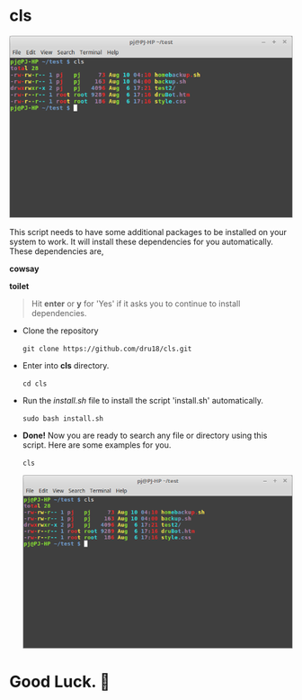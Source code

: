 # cls

  ![cls.png](https://github.com/dru18/cls/blob/master/screenshots/cls.png)

This script needs to have some additional packages to be installed on your system to work. It will install these dependencies for you automatically. These dependencies are,

**cowsay**

**toilet**

> Hit **enter** or **y** for 'Yes' if it asks you to continue to install dependencies.

- Clone the repository

  `git clone https://github.com/dru18/cls.git`

- Enter into **cls** directory.

  `cd cls`

- Run the *install.sh* file to install the script 'install.sh' automatically.

  `sudo bash install.sh`

- **Done!** Now you are ready to search any file or directory using this script. Here are some examples for you.

  `cls`

  ![cls](https://github.com/dru18/cls/blob/master/screenshots/cls.png)

# Good Luck. :penguin:
